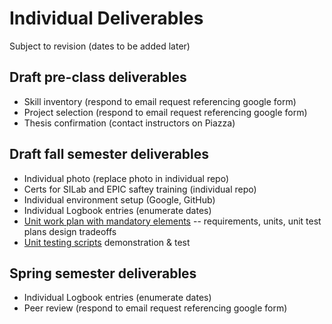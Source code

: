 # Individual Deliverables
Subject to revision (dates to be added later)

## Draft pre-class deliverables
- Skill inventory (respond to email request referencing google form)
- Project selection (respond to email request referencing google form)
- Thesis confirmation (contact instructors on Piazza)

## Draft fall semester deliverables
- Individual photo (replace photo in individual repo)
- Certs for SILab and EPIC saftey training (individual repo)
- Individual environment setup (Google, GitHub)
- Individual Logbook entries (enumerate dates)
- [Unit work plan with mandatory elements](https://drive.google.com/drive/folders/1IZblYU_yHuc2Zy8JhJ0CdoRed0R6gJuH?usp=share_link) -- requirements, units, unit test plans design tradeoffs 
- [Unit testing scripts](https://drive.google.com/drive/folders/1ifncdSpSFaJNZYERjrHoG65vcbtmyiBL?usp=share_link) demonstration & test 


## Spring semester deliverables
- Individual Logbook entries (enumerate dates)
- Peer review (respond to email request referencing google form)

